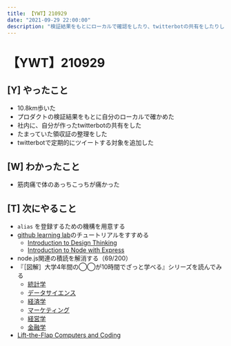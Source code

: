 ```yaml
---
title: 【YWT】210929
date: "2021-09-29 22:00:00"
description: "検証結果をもとにローカルで確認をしたり、twitterbotの共有をしたりした"
---
```


# 【YWT】210929

## [Y] やったこと

- 10.8km歩いた
- プロダクトの検証結果をもとに自分のローカルで確かめた
- 社内に、自分が作ったtwitterbotの共有をした
- たまっていた領収証の整理をした
- twitterbotで定期的にツイートする対象を追加した

## [W] わかったこと

- 筋肉痛で体のあっちこっちが痛かった

## [T] 次にやること

- `alias` を登録するための機構を用意する
- [github learning lab](https://lab.github.com/githubtraining)のチュートリアルをすすめる
  - [Introduction to Design Thinking](https://lab.github.com/githubtraining/introduction-to-design-thinking)
  - [Introduction to Node with Express](https://lab.github.com/everydeveloper/introduction-to-node-with-express)
- node.js関連の積読を解消する（69/200）
- 『［図解］大学4年間の◯◯が10時間でざっと学べる』シリーズを読んでみる
  - [統計学](https://www.amazon.co.jp/dp/B07PXB4NN9)
  - [データサイエンス](https://www.amazon.co.jp/dp/B07XNW3TQM)
  - [経済学](https://www.amazon.co.jp/dp/B01KNLFHH6)
  - [マーケティング](https://www.amazon.co.jp/dp/B07BNC2SV3)
  - [経営学](https://www.amazon.co.jp/dp/B071SKDF3L)
  - [金融学](https://www.amazon.co.jp/dp/B07BB6Z7FW)
- [Lift-the-Flap Computers and Coding](https://www.amazon.co.jp/dp/1409591514)

<!-- https://twitter.com/camomile_cafe/status/1442291575875256326?s=20 -->
